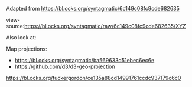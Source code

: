 Adapted from https://bl.ocks.org/syntagmatic/6c149c08fc9cde682635


view-source:https://bl.ocks.org/syntagmatic/raw/6c149c08fc9cde682635/XYZ

Also look at:

Map projections:

 - https://bl.ocks.org/syntagmatic/ba569633d51ebec6ec6e
 - https://github.com/d3/d3-geo-projection


https://bl.ocks.org/tuckergordon/ce135a88cd14991761ccdc937179c6c0
